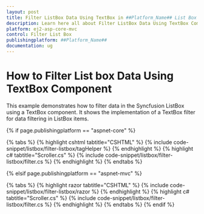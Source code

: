 ```yaml
---
layout: post
title: Filter ListBox Data Using TextBox in ##Platform_Name## List Box Control | Syncfusion
description: Learn here all about Filter ListBox Data Using TextBox Component in Syncfusion ##Platform_Name## List Box component of Syncfusion Essential JS 2 and more.
platform: ej2-asp-core-mvc
control: Filter List Box
publishingplatform: ##Platform_Name##
documentation: ug
---
```



# How to Filter List box Data Using TextBox Component

This example demonstrates how to filter data in the Syncfusion ListBox using a TextBox component. It shows the implementation of a TextBox filter for data filtering in ListBox items.

{% if page.publishingplatform == "aspnet-core" %}

{% tabs %}
{% highlight cshtml tabtitle="CSHTML" %}
{% include code-snippet/listbox/filter-listbox/tagHelper %}
{% endhighlight %}
{% highlight c# tabtitle="Scroller.cs" %}
{% include code-snippet/listbox/filter-listbox/filter.cs %}
{% endhighlight %}
{% endtabs %}

{% elsif page.publishingplatform == "aspnet-mvc" %}

{% tabs %}
{% highlight razor tabtitle="CSHTML" %}
{% include code-snippet/listbox/filter-listbox/razor %}
{% endhighlight %}
{% highlight c# tabtitle="Scroller.cs" %}
{% include code-snippet/listbox/filter-listbox/filter.cs %}
{% endhighlight %}
{% endtabs %}
{% endif %}

